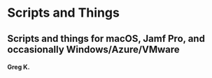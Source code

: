 # Scripts and Things
## Scripts and things for macOS, Jamf Pro, and occasionally Windows/Azure/VMware
#### Greg K.
